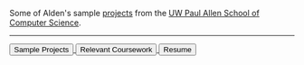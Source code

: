 Some of Alden's sample [projects](https://aldenhinden.github.io/UW-Coding-Projects/) from the [UW Paul Allen School of Computer Science](https://www.cs.washington.edu/). 

---

<div>

<a href="pages/projects.html">
    <button class="button">Sample Projects</button>
</a>

<a href="pages/classes.html">
    <button class="button">Relevant Coursework</button>
</a>

<a href="pages/resume.html">
    <button class="button">Resume</button>
</a>

</div>